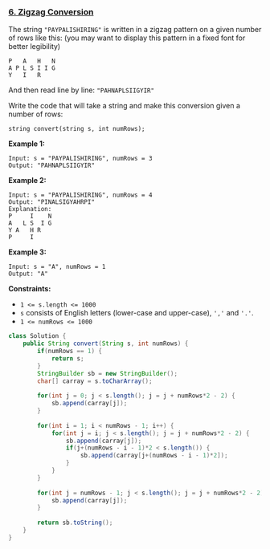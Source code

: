### [6. Zigzag Conversion](https://leetcode.com/problems/zigzag-conversion/)

The string `"PAYPALISHIRING"` is written in a zigzag pattern on a given number of rows like this: (you may want to display this pattern in a fixed font for better legibility)

```
P   A   H   N
A P L S I I G
Y   I   R
```

And then read line by line: `"PAHNAPLSIIGYIR"`

Write the code that will take a string and make this conversion given a number of rows:

```
string convert(string s, int numRows);
```

 

**Example 1:**

```
Input: s = "PAYPALISHIRING", numRows = 3
Output: "PAHNAPLSIIGYIR"
```

**Example 2:**

```
Input: s = "PAYPALISHIRING", numRows = 4
Output: "PINALSIGYAHRPI"
Explanation:
P     I    N
A   L S  I G
Y A   H R
P     I
```

**Example 3:**

```
Input: s = "A", numRows = 1
Output: "A"
```

 

**Constraints:**

- `1 <= s.length <= 1000`
- `s` consists of English letters (lower-case and upper-case), `','` and `'.'`.
- `1 <= numRows <= 1000`



```java
class Solution {
    public String convert(String s, int numRows) {
        if(numRows == 1) {
            return s;
        }
        StringBuilder sb = new StringBuilder();
        char[] carray = s.toCharArray();
        
        for(int j = 0; j < s.length(); j = j + numRows*2 - 2) {
            sb.append(carray[j]);
        }
        
        for(int i = 1; i < numRows - 1; i++) {
            for(int j = i; j < s.length(); j = j + numRows*2 - 2) {
                sb.append(carray[j]);
                if(j+(numRows - i - 1)*2 < s.length()) {
                    sb.append(carray[j+(numRows - i - 1)*2]);
                }
            }
        }
        
        for(int j = numRows - 1; j < s.length(); j = j + numRows*2 - 2) {
            sb.append(carray[j]);
        }
        
        return sb.toString();
    }
}
```

